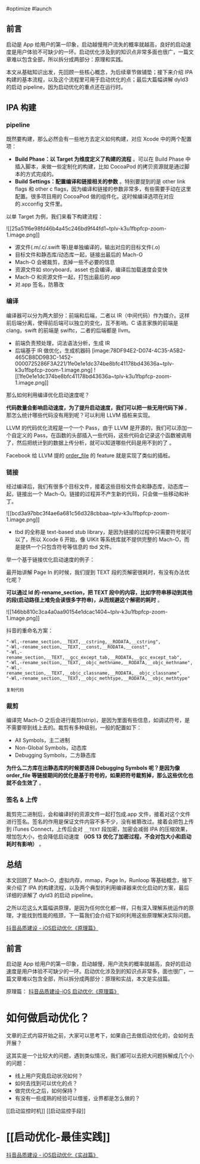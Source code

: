 #optimize #launch


## 前言

启动是 App 给用户的第一印象，启动越慢用户流失的概率就越高，良好的启动速度是用户体验不可缺少的一环。启动优化涉及到的知识点非常多面也很广，一篇文章难以包含全部，所以拆分成两部分：原理和实践。

本文从基础知识出发，先回顾一些核心概念，为后续章节做铺垫；接下来介绍 IPA 构建的基本流程，以及这个流程里可用于启动优化的点；最后大篇幅讲解 dyld3 的启动 pipeline，因为启动优化的重点还在运行时。


## IPA 构建

### pipeline
既然要构建，那么必然会有一些地方去定义如何构建，对应 Xcode 中的两个配置项：

* **Build Phase：以 Target 为维度定义了构建的流程** 。可以在 Build Phase 中插入脚本，来做一些定制化的构建，比如 CocoaPod 的拷贝资源就是通过脚本的方式完成的。
* **Build Settings：配置编译和链接相关的参数** 。特别要提到的是 other link flags 和 other c flags，因为编译和链接的参数非常多，有些需要手动在这里配置。很多项目用的 CocoaPod 做的组件化，这时候编译选项在对应的.xcconfig 文件里。

以单 Target 为例，我们来看下构建流程：

![[25a51f6e98fd46b4a45c246bd9f44fd1~tplv-k3u1fbpfcp-zoom-1.image.png]]

* 源文件(.m/.c/.swift 等)是单独编译的，输出对应的目标文件(.o)
* 目标文件和静态库/动态库一起，链接出最后的 Mach-O
* Mach-O 会被裁剪，去掉一些不必要的信息
* 资源文件如 storyboard，asset 也会编译，编译后加载速度会变快
* Mach-O 和资源文件一起，打包出最后的.app
* 对.app 签名，防篡改

### 编译

编译器可以分为两大部分：前端和后端，二者以 IR（中间代码）作为媒介。这样前后端分离，使得前后端可以独立的变化，互不影响。C 语言家族的前端是 clang，swift 的前端是 swiftc，二者的后端都是 llvm。

* 前端负责预处理，词法语法分析，生成 IR
* 后端基于 IR 做优化，生成机器码
[image:78DF94E2-D074-4C35-A5B2-465CB8DD9B3C-1452-0000725286F3A221/1fe0e1e1dc374be8bfc41178bd43636a~tplv-k3u1fbpfcp-zoom-1.image.png]
![[1fe0e1e1dc374be8bfc41178bd43636a~tplv-k3u1fbpfcp-zoom-1.image.png]]


那么如何利用编译优化启动速度呢？

**代码数量会影响启动速度，为了提升启动速度，我们可以把一些无用代码下掉** 。那怎么统计哪些代码没有用到呢？可以利用 LLVM 插桩来实现。

LLVM 的代码优化流程是一个一个 Pass，由于 LLVM 是开源的，我们可以添加一个自定义的 Pass，在函数的头部插入一些代码，这些代码会记录这个函数被调用了，然后把统计到的数据上传分析，就可以知道哪些代码是用不到的了 。

Facebook 给 LLVM 提的 [order_file](http://lists.llvm.org/pipermail/llvm-dev/2019-January/129268.html) 的 feature 就是实现了类似的插桩。

### 链接

经过编译后，我们有很多个目标文件，接着这些目标文件会和静态库，动态库一起，链接出一个 Mach-O。链接的过程并不产生新的代码，只会做一些移动和补丁。

![[bcd3a97bbc3f4ae6a681c56d328cbbaa~tplv-k3u1fbpfcp-zoom-1.image.png]]


* tbd 的全称是 text-based stub library，是因为链接的过程中只需要符号就可以了，所以 Xcode 6 开始，像 UIKit 等系统库就不提供完整的 Mach-O，而是提供一个只包含符号等信息的 tbd 文件。

举一个基于链接优化启动速度的例子：

最开始讲解 Page In 的时候，我们提到 TEXT 段的页解密很耗时，有没有办法优化呢？

**可以通过 ld 的-rename_section，把 TEXT 段中的内容，比如字符串移动到其他的段(启动路径上难免会读很多字符串)，从而规避这个解密的耗时** 。

![[146bb810c3ca4a0aa90154e1dcac1404~tplv-k3u1fbpfcp-zoom-1.image.png]]

抖音的重命名方案：

```
"-Wl,-rename_section,__TEXT,__cstring,__RODATA,__cstring",
"-Wl,-rename_section,__TEXT,__const,__RODATA,__const", 
"-Wl,-rename_section,__TEXT,__gcc_except_tab,__RODATA,__gcc_except_tab", 
"-Wl,-rename_section,__TEXT,__objc_methname,__RODATA,__objc_methname", 
"-Wl,-rename_section,__TEXT,__objc_classname,__RODATA,__objc_classname",
"-Wl,-rename_section,__TEXT,__objc_methtype,__RODATA,__objc_methtype"

复制代码
```

### 裁剪

编译完 Mach-O 之后会进行裁剪(strip)，是因为里面有些信息，如调试符号，是不需要带到线上去的。裁剪有多种级别，一般的配置如下：

* All Symbols，主二进制
* Non-Global Symbols，动态库
* Debugging Symbols，二方静态库

**为什么二方库在出静态库的时候要选择 Debugging Symbols 呢？是因为像 order_file 等链接期间的优化是基于符号的，如果把符号裁剪掉，那么这些优化也就不会生效了** 。

### 签名 & 上传

裁剪完二进制后，会和编译好的资源文件一起打包成.app 文件，接着对这个文件进行签名。签名的作用是保证文件内容不多不少，没有被篡改过。接着会把包上传到 iTunes Connect，上传后会对 `__TEXT` 段加密，加密会减弱 IPA 的压缩效果，增加包大小，也会降低启动速度 **（iOS 13 优化了加密过程，不会对包大小和启动耗时有影响）** 。


## 总结

本文回顾了 Mach-O，虚拟内存，mmap，Page In，Runloop 等基础概念，接下来介绍了 IPA 的构建流程，以及两个典型的利用编译器来优化启动的方案，最后详细的讲解了 dyld3 的启动 pipeline。

之所以花这么大篇幅讲原理，是因为任何优化都一样，只有深入理解系统运作的原理，才能找到性能的瓶颈，下一篇我们会介绍下如何利用这些原理解决实际问题。

[抖音品质建设 - iOS启动优化《原理篇》](https://juejin.cn/post/6887741815529832456)

## 前言

启动是 App 给用户的第一印象，启动越慢，用户流失的概率就越高，良好的启动速度是用户体验不可缺少的一环。启动优化涉及到的知识点非常多，面也很广，一篇文章难以包含全部，所以拆分成两部分：原理和实战，本文是实战篇。

原理篇： [抖音品质建设-iOS 启动优化《原理篇》](https://mp.weixin.qq.com/s/3-Sbqe9gxdV6eI1f435BDg)

# 如何做启动优化？

文章的正式内容开始之前，大家可以思考下，如果自己去做启动优化的，会如何去开展？

这其实是一个比较大的问题，遇到类似情况，我们都可以去把大问题拆解成几个小的问题：

* 线上用户究竟启动状况如何？
* 如何去找到可以优化的点？
* 做完优化之后，如何保持？
* 有没有一些成熟的经验可以借鉴，业界都是怎么做的？



[[启动监控时机]]
[[启动监控手段]]

# [[启动优化-最佳实践]]



[抖音品质建设 - iOS启动优化《实战篇》](https://juejin.cn/post/6921508850684133390)